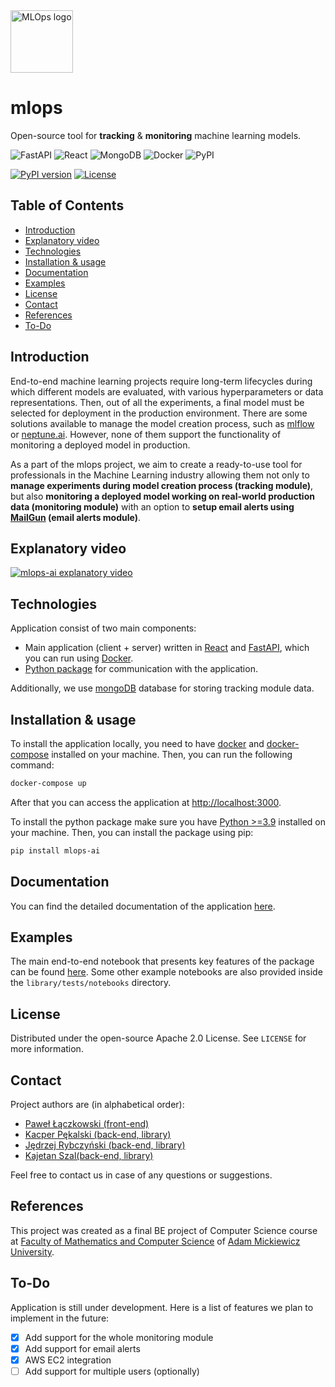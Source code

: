 <img src="https://raw.githubusercontent.com/mlops-ai/mlops/develop/client/public/mlops.svg?sanitize=true" alt="MLOps logo" height="100">

# mlops
Open-source tool for **tracking** & **monitoring** machine learning models. 

![FastAPI](https://img.shields.io/badge/FastAPI-009688.svg?style=for-the-badge&logo=FastAPI&logoColor=white)
![React](https://img.shields.io/badge/react-%2320232a.svg?style=for-the-badge&logo=react&logoColor=%2361DAFB)
![MongoDB](https://img.shields.io/badge/MongoDB-%234ea94b.svg?style=for-the-badge&logo=mongodb&logoColor=white)
![Docker](https://img.shields.io/badge/docker-%230db7ed.svg?style=for-the-badge&logo=docker&logoColor=white)
![PyPI](https://img.shields.io/badge/PyPI-3775A9.svg?style=for-the-badge&logo=PyPI&logoColor=white)

[![PyPI version](https://badge.fury.io/py/mlops-ai.svg)](https://badge.fury.io/py/mlops-ai)
[![License](https://img.shields.io/badge/License-Apache_2.0-blue.svg)](https://opensource.org/licenses/Apache-2.0)

## Table of Contents
- [Introduction](#introduction)
- [Explanatory video](#explanatory-video)
- [Technologies](#technologies)
- [Installation & usage](#installation--usage)
- [Documentation](#documentation)
- [Examples](#examples)
- [License](#license)
- [Contact](#contact)
- [References](#references)
- [To-Do](#to-do)

## Introduction

End-to-end machine learning projects require long-term lifecycles during which different models are evaluated,
with various hyperparameters or data representations. 
Then, out of all the experiments, a final model must be selected for deployment in the production environment.
There are some solutions available to manage the model creation process, such as [mlflow](https://mlflow.org/)
or [neptune.ai](https://neptune.ai/). However, none of them support the functionality of monitoring a deployed model in production.

As a part of the mlops project, we aim to create a ready-to-use tool for professionals in the Machine Learning industry 
allowing them not only to **manage experiments during model creation process (tracking module)**, 
but also **monitoring a deployed model working on real-world production data (monitoring module)** 
with an option to **setup email alerts using [MailGun](https://www.mailgun.com/) (email alerts module)**.

## Explanatory video
[![mlops-ai explanatory video](https://img.youtube.com/vi/eM1tSxPxrsU/0.jpg)](https://www.youtube.com/watch?v=eM1tSxPxrsU)

## Technologies

Application consist of two main components:
- Main application (client + server) written in [React](https://reactjs.org/) and [FastAPI](https://fastapi.tiangolo.com/), 
which you can run using [Docker](https://www.docker.com/).
- [Python package](https://pypi.org/project/mlops-ai/) for communication with the application.

Additionally, we use [mongoDB](https://www.mongodb.com/) database for storing tracking module data.

## Installation & usage

To install the application locally, you need to have [docker](https://docs.docker.com/get-docker/) and 
[docker-compose](https://docs.docker.com/compose/install/) installed on your machine. 
Then, you can run the following command:

```bash
docker-compose up
```

After that you can access the application at [http://localhost:3000](http://localhost:3000).


To install the python package make sure you have [Python >=3.9](https://www.python.org/downloads/) installed on your machine.
Then, you can install the package using pip:

```bash
pip install mlops-ai
```

## Documentation

You can find the detailed documentation of the application [here](https://mlops-ai.github.io/mlops/).

## Examples

The main end-to-end notebook that 
presents key features of the package can be found 
[here](https://github.com/mlops-ai/mlops/blob/develop/library/tests/notebooks/mlops-ai-library-showcase.ipynb).
Some other example notebooks are also provided inside the `library/tests/notebooks` directory. 

## License

Distributed under the open-source Apache 2.0 License. See `LICENSE` for more information.


## Contact

Project authors are (in alphabetical order):
- [Paweł Łączkowski (front-end)](https://github.com/dzikafoczka)
- [Kacper Pękalski (back-end, library)](https://github.com/kacperxxx)
- [Jędrzej Rybczyński (back-end, library)](https://github.com/directtt)
- [Kajetan Szal(back-end, library)](https://github.com/kajetsz/)

Feel free to contact us in case of any questions or suggestions.

## References

This project was created as a final BE project of Computer Science course at
[Faculty of Mathematics and Computer Science](https://wmi.amu.edu.pl/en) 
of [Adam Mickiewicz University](https://amu.edu.pl/en). 

## To-Do

Application is still under development.
Here is a list of features we plan to implement in the future:
- [x] Add support for the whole monitoring module
- [x] Add support for email alerts
- [x] AWS EC2 integration
- [ ] Add support for multiple users (optionally)
